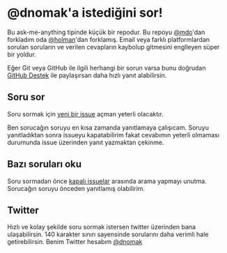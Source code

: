 # @dnomak'a istediğini sor!

Bu ask-me-anything tipinde küçük bir repodur. Bu repoyu [@mdo](https://github.com/mdo/ama)'dan forkladım oda [@holman](https://github.com/holman/ama)'dan forklamış. Email veya farklı platformlardan sorulan soruların ve verilen cevapların kaybolup gitmesini englleyen süper bir yoldur.

Eğer Git veya GitHub ile ilgili herhangi bir sorun varsa bunu doğrudan [GitHub Destek](https://github.com/contact) ile paylaşırsan daha hızlı yanıt alabilirsin.

## Soru sor

Soru sormak için [yeni bir issue](https://github.com/dnomak/bis/issues/new) açman yeterli olacaktır.

Ben sorucağın soruyu en kısa zamanda yanıtlamaya çalışıcam. Soruyu yanıtladıktan sonra issueyu kapatabilirim fakat cevabımın yeterli olmaması durumunda issue üzerinden yanıt yazmaktan çekinme.

## Bazı soruları oku

Soru sormadan önce [kapalı issuelar](https://github.com/dnomak/bis/issues?sort=created&direction=desc&state=closed&page=1) arasında arama yapmayı unutma. Sorucağın soruyu önceden yanıtlamış olabilirim.

## Twitter

Hızlı ve kolay şekilde soru sormak istersen twitter üzerinden bana ulaşabilirsin. 140 karakter sınırı sayensinde sorularını daha verimli hale getirebilirsin. Benim Twitter hesabım [@dnomak](https://twitter.com/dnomak)

